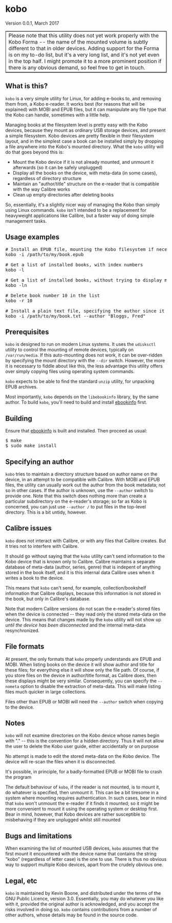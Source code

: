 <h1>kobo</h1>

Version 0.0.1, March 2017

<table align="center" width="30%" border="1" cellpadding="5">
<tr>
<td>
Please note that this utility does not yet work properly with the 
Kobo Forma -- the name of the mounted volume is subtly different to 
that in older devices. Adding support for the Forma is on my to-do list,
but it's a very long list, and it's not yet even in the top half. 
I might promote it to a more prominent position if there is any obvious
demand, so feel free to get in touch.
</td>
</tr>
</table>


<h2>What is this?</h2>

<code>kobo</code> is a very simple utility for Linux, for adding 
e-books to, and 
removing them from, a Kobo e-reader. It works best (for reasons
that will be explained) with MOBI and EPUB files, but it can manipulate any
file type that the Kobo can handle, sometimes with a little help.
<p/>
Managing books at the filesystem level is pretty easy with the Kobo
devices, because they mount as ordinary USB storage devices, and present a
simple filesystem. Kobo devices are pretty flexible in their filesystem
layout, and in the simplest case a book can be installed simply by
dropping a file anywhere into the Kobo's mounted directory. What
the <code>kobo</code> utility will do that goes beyond this is:

<ul>
<li>Mount the Kobo device if it is not already mounted, and unmount
it afterwards (so it can be safely unplugged)</li>
<li>Display all the books on the device, with meta-data (in some cases),
regardless of directory structure</li>
<li>Maintain an "author/title" structure on the e-reader
 that is compatible with the 
way Calibre works</li>
<li>Clean up empty directories after deleting books</li>
</ul>

So, essentially, it's a slightly nicer way of managing the Kobo than
simply using Linux commands. <code>kobo</code> isn't intended to be a 
replacement for heavyweight applications like Calibre, but a faster way
of doing simple management tasks.
<p/>

<h2>Usage examples</h2>

<pre class="codeblock">
# Install an EPUB file, mounting the Kobo filesystem if necessary
kobo -i /path/to/my/book.epub

# Get a list of installed books, with index numbers
kobo -l

# Get a list of installed books, without trying to display meta-data
kobo -ln

# Delete book number 10 in the list 
kobo -r 10

# Install a plain text file, specifying the author since it can't be guessed 
kobo -i /path/to/my/book.txt --author "Bloggs, Fred"
</pre>


<h2>Prerequisites</h2>

<code>kobo</code> is designed to run on modern Linux systems. It uses
the <code>udisksctl</code> utility to control the mounting of remote
devices, typically on <code>/var/run/media</code>. If this auto-mounting
does not work, it can be over-ridden by specifying the mount directory 
with the <code>--dir</code> switch. However, the more it is necessary
to fiddle about like this, the less advantage this utility offers over
simply copying files using operating system commands.
<p/>
<code>kobo</code> expects to be able to find the standard <code>unzip</code>
utility, for unpacking EPUB archives. 
<p/>
Most importantly, <code>kobo</code> depends on the <code>libebookinfo</code>
library, by the same author. To build <code>kobo</code>, you'll need to 
build and install <a href="/kevinboone/ebookinfo">ebookinfo</a> first.

<h2>Building</h2>

Ensure that 
<a href="/kevinboone/ebookinfo">ebookinfo</a> is built and installed.
Then proceed as usual:

<pre class="codeblock">
$ make
$ sudo make install
</pre>

<h2>Specifying an author</h2>

<code>kobo</code> tries to maintain a directory structure based on author
name on the device, in an attempt to be compatible with Calibre. With
MOBI and EPUB files, the utility can usually work out the author from the book
metadata; not so in other cases. If the author is unknown, use the
<code>--author</code> switch to provide one. Note that this switch does
nothing more than create a particular subdirectory on the e-reader's
storage; so far as Kobo is concerned, you can just use <code>--author /</code>
to put files in the top-level directory. This is a bit untidy, 
 however. 


<h2>Calibre issues</h2>

<code>kobo</code> does not interact with Calibre, or with any files that
Calibre creates. But it tries not to interfere with Calibre.
<p/>
It should go without saying that the <code>kobo</code> utility can't
send information to the Kobo device that is known only to Calibre. 
Calibre maintains a separate database of meta-data (author, series, genre)
that is indepent of anything stored in the book itself, and it is this internal
data Calibre uses when it writes a book to the device.
<p/>
This means that <code>kobo</code> can't send, for example, collection/bookshelf
information that Calibre displays, because this information is not 
stored in the book, but only in Calibre's database.  
<p/>
Note that modern Calibre versions do not scan the e-reader's stored files
when the device is connected -- they read only the stored meta-data on
the device. This means that changes made by the <code>kobo</code>
utility will not show up <i>until the device has been disconnected</i>
and the internal meta-data resynchronized.

<h2>File formats</h2>

At present, the only formats that <code>kobo</code> properly understands are 
EPUB and MOBI. When listing books on the device it will show author and title 
for these files; for everything else it will show only the file path.
Of course, if you store files on the device in author/title format, 
as Calibre does, then these displays might be very similar. Consequently,
you can specify the <code>--nometa</code> option to disable the 
extraction of meta-data. This will make listing files much quicker in 
large collections.
<p/>
Files other than EPUB or MOBI will need the <code>--author</code> switch when
copying to the device.

<h2>Notes</h2>

<code>kobo</code> will not examine directories on the Kobo device whose names begin with "." -- this is the convention for a hidden directory. Thus
it will not allow the user to delete the Kobo user guide, either accidentally
or on purpose
<p/>
No attempt is made to edit the stored meta-data on the Kobo device. 
The device will re-scan the files when it is disconnected. </li>
<p/>
It's possible, in principle, for a badly-formatted EPUB or MOBI file
to crash the program
<p/>
The default behaviour of <code>kobo</code>, if the reader is not
mounted, is to mount it, do whatever is specified, then unmount it.
This can be a bit tiresome in a system where mounting requires 
authentication. In such cases, bear in mind that <code>kobo</code> won't
unmount the e-reader if it finds it mounted; so it might be more convenient
to mount it using the operating system or desktop first. Bear in mind,
however, that Kobo devices are rather susceptible to misbehaving 
if they are unplugged
whilst still mounted

<h2>Bugs and limitations</h2>

When examining the list of mounted USB devices, <code>kobo</code> assumes
that the first mount it encountered with the device name that contains
the string "kobo" (regardless of letter case) is the one to use.
There is thus no obvious way to support multiple Kobo devices, apart from
the crudely obvious one.

<h2>Legal, etc</h2>

<code>kobo</code> is maintained by Kevin Boone, and distributed under the
terms of the GNU Public Licence, version 3.0. Essentially, you may do
whatever you like with it, provided the original author is acknowledged, and
you accept the risks involved in doing so. <code>kobo</code> contains
contributions from a number of other authors, whose details may be
found in the source code.
<p/>

